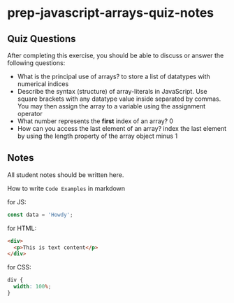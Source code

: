 # prep-javascript-arrays-quiz-notes

## Quiz Questions

After completing this exercise, you should be able to discuss or answer the following questions:

- What is the principal use of arrays?
  to store a list of datatypes with numerical indices
- Describe the syntax (structure) of array-literals in JavaScript.
  Use square brackets with any datatype value inside separated by commas. You may then assign the array to a variable using the assignment operator
- What number represents the **first** index of an array?
  0
- How can you access the last element of an array?
  index the last element by using the length property of the array object minus 1

## Notes

All student notes should be written here.

How to write `Code Examples` in markdown

for JS:

```javascript
const data = 'Howdy';
```

for HTML:

```html
<div>
  <p>This is text content</p>
</div>
```

for CSS:

```css
div {
  width: 100%;
}
```

